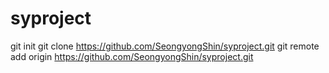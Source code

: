# syproject
git init
git clone https://github.com/SeongyongShin/syproject.git
git remote add origin https://github.com/SeongyongShin/syproject.git
                
